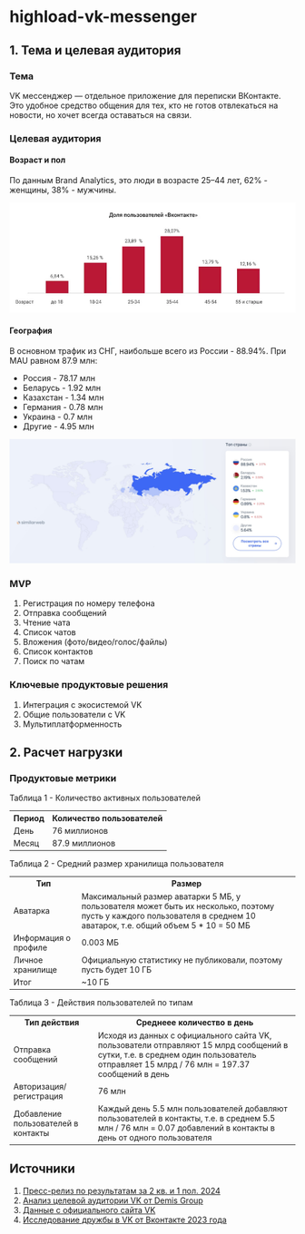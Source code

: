 # highload-vk-messenger
## 1. Тема и целевая аудитория
### Тема
VK мессенджер — отдельное приложение для переписки ВКонтакте. Это удобное средство общения для тех, кто не готов отвлекаться на новости, но хочет всегда оставаться на связи.

### Целевая аудитория
#### Возраст и пол
По данным Brand Analytics, это люди в возрасте 25–44 лет, 62% - женщины, 38% - мужчины.

![image](img/age.webp)

#### География
В основном трафик из СНГ, наибольше всего из России - 88.94%.
При MAU равном 87.9 млн:
- Россия - 78.17 млн
- Беларусь - 1.92 млн
- Казахстан - 1.34 млн
- Германия - 0.78 млн
- Украина - 0.7 млн
- Другие - 4.95 млн
  
![image](img/countries.jpeg)

### MVP 
1. Регистрация по номеру телефона
2. Отправка сообщений
3. Чтение чата
4. Список чатов
5. Вложения (фото/видео/голос/файлы)
6. Список контактов
7. Поиск по чатам

### Ключевые продуктовые решения
1. Интеграция с экосистемой VK
2. Общие пользователи с VK
3. Мультиплатформенность

## 2. Расчет нагрузки
### Продуктовые метрики
Таблица 1 - Количество активных пользователей
<table>
    <tr>
        <th>Период</th>
        <th>Количество пользователей</th>
    </tr>
    <tr>
        <td>День</td>
        <td>76 миллионов</td>
    </tr>
    <tr>
        <td>Месяц</td>
        <td>87.9 миллионов</td>
    </tr>
</table>

Таблица 2 - Средний размер хранилища пользователя

<table>
    <tr>
        <th>Тип</th>
        <th>Размер</th>
    </tr>
    <tr>
        <td>Аватарка</td>
        <td>Максимальный размер аватарки 5 МБ, у пользователя может быть их несколько, поэтому пусть у каждого пользователя в среднем 10 аватарок, т.е. общий объем 5 * 10 = 50 МБ</td>
    </tr>
    <tr>
        <td>Информация о профиле</td>
        <td>0.003 МБ</td>
    </tr>
    <tr>
        <td>Личное хранилище</td>
        <td>Официальную статистику не публиковали, поэтому пусть будет 10 ГБ </td>
    </tr>
    <tr>
        <td>Итог</td>
        <td>~10 ГБ</td>
    </tr>
</table>

Таблица 3 - Действия пользователей по типам

<table>
    <tr>
        <th>Тип действия</th>
        <th>Среднеее количество в день</th>
    </tr>
    <tr>
        <td>Отправка сообщений</td>
        <td>Исходя из данных с официального сайта VK, пользователи отправляют 15 млрд сообщений в сутки, т.е. в среднем один пользователь отправляет 15 млрд / 76 млн = 197.37 сообщений в день</td>
    </tr>
    <tr>
        <td>Авторизация/регистрация</td>
        <td>76 млн</td>
    </tr>
    <tr>
        <td>Добавление пользователей в контакты</td>
        <td>Каждый день 5.5 млн пользователей добавляют пользователей в контакты, т.е. в среднем 5.5 млн / 76 млн = 0.07 добавлений в контакты в день от одного пользователя</td>
    </tr>
</table>


## Источники
1. [Пресс-релиз по результатам за 2 кв. и 1 пол. 2024](https://vk.company/ru/press/releases/11805/)
2. [Анализ целевой аудитории VK от Demis Group](https://www.demis.ru/articles/celevaya-auditoria-vkontakte/)
3. [Данные с официального сайта VK](https://vk.com/about)
4. [Исследование дружбы в VK от Вконтакте 2023 года](https://vk.com/press/friends-research)

